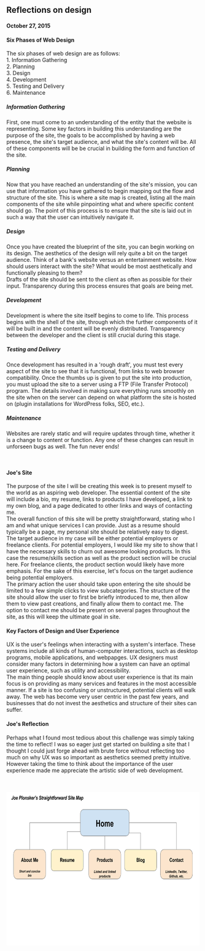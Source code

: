 <!DOCTYPE html>
<head>
  <title>Reflections on Design</title>
  <meta charset="UTF-8">
  <link rel="stylesheet" type="text/css" href="your-stylesheet-link-here.css">
</head>

<main>
  <h2>Reflections on design</h2>
  <h4>October 27, 2015</h4>


<section>
  <h4>Six Phases of Web Design</h4>
    <p>
      The six phases of web design are as follows:<br>
      1. Information Gathering
      <br>
      2. Planning
      <br>
      3. Design
      <br>
      4. Development
      <br>
      5. Testing and Delivery
      <br>
      6. Maintenance
      <br>
    </p>
    <p>
    <h5>Information Gathering</h5>
    First, one must come to an understanding of the entity that the website is representing. Some key factors in building this understanding are the purpose of the site, the goals to be accomplished by having a web presence, the site's target audience, and what the site's content will be. All of these components will be be crucial in building the form and function of the site.
	</p>
	<p>
    <h5>Planning</h5>
    Now that you have reached an understanding of the site's mission, you can use that information you have gathered to begin mapping out the flow and structure of the site. This is where a site map is created, listing all the main components of the site while pinpointing what and where specific content should go. The point of this process is to ensure that the site is laid out in such a way that the user can intuitively navigate it.
    </p>
    <p>
    <h5>Design</h5>
    Once you have created the blueprint of the site, you can begin working on its design. The aesthetics of the design will rely quite a bit on the target audience. Think of a bank's website versus an entertainment website. How should users interact with the site? What would be most aesthetically and functionally pleasing to them?
    <br>
    Drafts of the site should be sent to the client as often as possible for their input. Transparency during this process ensures that goals are being met.
    </p>
    <p>
    <h5>Development</h5>
    Development is where the site itself begins to come to life. This process begins with the shell of the site, through which the further components of it will be built in and the content will be evenly distributed. Transparency between the developer and the client is still crucial during this stage.
    </p>
    <p>
    <h5>Testing and Delivery</h5>
    Once development has resulted in a 'rough draft', you must test every aspect of the site to see that it is functional, from links to web browser compatibility. Once the thumbs up is given to put the site into production, you must upload the site to a server using a FTP (File Transfer Protocol) program. The details involved in making sure everything runs smoothly on the site when on the server can depend on what platform the site is hosted on (plugin installations for WordPress folks, SEO, etc.).
	</p>
	<p>
    <h5>Maintenance</h5>
    Websites are rarely static and will require updates through time, whether it is a change to content or function. Any one of these changes can result in unforseen bugs as well. The fun never ends!
	</p>
	<br>
	<p>
	<h4>Joe's Site</h4>
	The purpose of the site I will be creating this week is to present myself to the world as an aspiring web developer. The essential content of the site will include a bio, my resume, links to products I have developed, a link to my own blog, and a page dedicated to other links and ways of contacting me.<br>The overall function of this site will be pretty straightforward, stating who I am and what unique services I can provide. Just as a resume should typically be a page, my personal site should be relatively easy to digest.
	<br>
	The target audience in my case will be either potential employers or freelance clients. For potential employers, I would like my site to show that I have the necessary skills to churn out awesome looking products. In this case the resume/skills section as well as the product section will be crucial here. For freelance clients, the product section would likely have more emphasis. For the sake of this exercise, let's focus on the target audience being potential employers.
	<br>
	The primary action the user should take upon entering the site should be limited to a few simple clicks to view subcategories. The structure of the site should allow the user to first be briefly introduced to me, then allow them to view past creations, and finally allow them to contact me. The option to contact me should be present on several pages throughout the site, as this will keep the ultimate goal in site. 
</p>
<p>
	<h4>Key Factors of Design and User Experience</h4>
	UX is the user's feelings when interacting with a system's interface. These systems include all kinds of human-computer interactions, such as desktop programs, mobile applications, and webpapges. UX designers must consider many factors in determining how a system can have an optimal user experience, such as utility and accessibility.
	<br>
	The main thing people should know about user experience is that its main focus is on providing as many services and features in the most accessible manner. If a site is too confusing or unstructured, potential clients will walk away. The web has become very user centric in the past few years, and businesses that do not invest the aesthetics and structure of their sites can suffer.
	<br>
	</p>
	<p>
	<h4>Joe's Reflection</h4>
	Perhaps what I found most tedious about this challenge was simply taking the time to reflect! I was so eager just get started on building a site that I thought I could just forge ahead with brute force without reflecting too much on why UX was so important as aesthetics seemed pretty intuitive. However taking the time to think about the importance of the user experience made me appreciate the artistic side of web development.
	</p>
<br><br>
<img src ="imgs/site-map.png" alt="site map" width ="700" height = "400")>
</section>
</main>